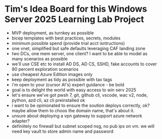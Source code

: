 # Tim's Idea Board for this Windows Server 2025 Learning Lab Project

- MVP deployment, as turnkey as possible
- bicep templates with best practices, secrets, modules
- minimum possible spend (provide trial acct isntructions)
- one vnet, simplified but safe defaults leveraging CAF landing zone
- two DCs, one mem server, one client? I want to be able to model as many scenarios as possible
- we'll use CSE etc to install AD DS, AD CS, SSHD, fake accounts to cover 80 percent exploration scenarios
- use cheapest Azure Edition images only
- keep deployment as tidy as possible with tax tags
- i'm open to your (cursor AI's) expert guidance - be bold
- goal is to delight the world with easy access to win serv 2025 
- let's ensure we've got pwsh 7, git, github cli, vscode, wac v2, node, python, azd cli, az cli preinstalled ok
- i want to be opinionated to ensure the soution deploys correctly, ok? maybe allow them to choos the domain name, that's about it. 
- unsure about deploying a vpn gateway to support azure network adapter?
- definiitely no firewall but subnet scoped nsg, no pub ips on vm. we will need key vault to store admin name and password